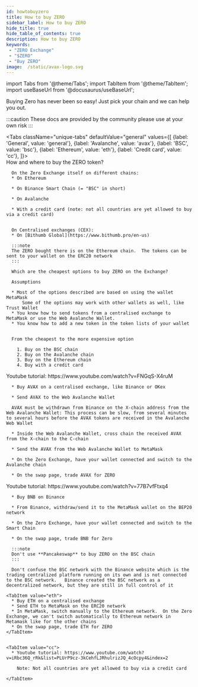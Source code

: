 ```yaml
---
id: howtobuyzero
title: How to buy ZERO
sidebar_label: How to buy ZERO
hide_title: true
hide_table_of_contents: true
description: How to buy ZERO
keywords:
 - "ZERO Exchange"
 - "$ZERO"
 - "Buy ZERO"
image:  /static/avax-logo.svg
---
```


import Tabs from '@theme/Tabs';
import TabItem from '@theme/TabItem';
import useBaseUrl from '@docusaurus/useBaseUrl';

Buying Zero has never been so easy! Just pick your chain and we can help you out.

:::caution
These docs are provided by the community please use at your own risk
:::

<Tabs
  className="unique-tabs"
  defaultValue="general"
  values={[
    {label: 'General', value: 'general'},
    {label: 'Avalanche', value: 'avax'},
    {label: 'BSC', value: 'bsc'},
    {label: 'Ethereum', value: 'eth'},
    {label: 'Credit card', value: 'cc'},
  ]}>  
  <TabItem value="general">
      How and where to buy the ZERO token?

      On the Zero Exchange itself on different chains:
      * On Ethereum
	  
      * On Binance Smart Chain (= "BSC" in short)
	  
      * On Avalanche
	  
      * With a credit card (note: not all countries are yet allowed to buy via a credit card)
	  

      On Centralised exchanges (CEX):
      * On [Bithumb Global](https://www.bithumb.pro/en-us)
	  
      :::note
	  The ZERO bought there is on the Ethereum chain.  The tokens can be sent to your wallet on the ERC20 network
	  :::

      Which are the cheapest options to buy ZERO on the Exchange?

      Assumptions

      * Most of the options described are based on using the wallet MetaMask
          Some of the options may work with other wallets as well, like Trust Wallet
      * You know how to send tokens from a centralised exchange to MetaMask or use the Web Avalanche Wallet.
      * You know how to add a new token in the token lists of your wallet


      From the cheapest to the more expensive option

        1. Buy on the BSC chain
        2. Buy on the Avalanche chain
        3. Buy on the Ethereum chain
        4. Buy with a credit card
  </TabItem>

  <TabItem value="avax">
      Youtube tutorial: https://www.youtube.com/watch?v=FNGqS-X4ruM

      * Buy AVAX on a centralised exchange, like Binance or OKex
	  
      * Send AVAX to the Web Avalanche Wallet
	  
      AVAX must be withdrawn from Binance on the X-chain address from the Web Avalanche Wallet: This process can be slow, from several minutes to several hours before the AVAX tokens are received in the Avalanche Web Wallet
		
      * Inside the Web Avalanche Wallet, cross chain the received AVAX from the X-chain to the C-chain
	  
      * Send the AVAX from the Web Avalanche Wallet to MetaMask
	  
      * On the Zero Exchange, have your wallet connected and switch to the Avalanche chain
	  
      * On the swap page, trade AVAX for ZERO

  </TabItem>


  <TabItem value="bsc">
      Youtube tutorial: https://www.youtube.com/watch?v=77B7vfFtxq4

      * Buy BNB on Binance
	  
      * From Binance, withdraw/send it to the MetaMask wallet on the BEP20 network
	  
      * On the Zero Exchange, have your wallet connected and switch to the Smart Chain
	  
      * On the swap page, trade BNB for Zero

      :::note
      Don't use **Pancakeswap** to buy ZERO on the BSC chain
	  :::
	  
	  Don't confuse the BSC network with the Binance website which is the trading centralized platform running on its own and is not connected to the BSC network.   Binance created the BSC network as a decentralized network, but they are still in full control of it
  </TabItem>


    <TabItem value="eth">
      * Buy ETH on a centralised exchange
      * Send ETH to MetaMask on the ERC20 network
      * In MetaMask, switch manually to the Ethereum network.  On the Zero Exchange, we can't switch automatically to Ethereum network in Metamask like for the other chains
      * On the swap page, trade ETH for ZERO
    </TabItem>


    <TabItem value="cc">
      * Youtube tutorial: https://www.youtube.com/watch?v=iRbc36Q_rRk&list=PLUrP9cz-3kCehfLJRhulrizJQ_4cOcpy4&index=2  

        Note: Not all countries are yet allowed to buy via a credit card

    </TabItem>

</Tabs>    
